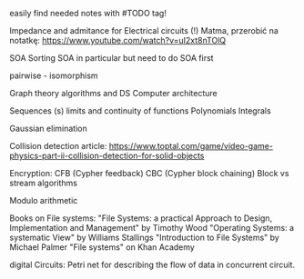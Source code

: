 easily find needed notes with #TODO tag!

Impedance and admitance for Electrical circuits (!)
Matma, przerobić na notatkę:
https://www.youtube.com/watch?v=uI2xt8nTOlQ

SOA
	Sorting SOA in particular but need to do SOA first

pairwise - isomorphism

Graph theory
algorithms and DS
Computer architecture

Sequences (s)
limits and continuity of functions
Polynomials
Integrals

Gaussian elimination

Collision detection article:
https://www.toptal.com/game/video-game-physics-part-ii-collision-detection-for-solid-objects

Encryption:
CFB (Cypher feedback)
CBC (Cypher block chaining)
Block vs stream algorithms

Modulo arithmetic

Books on File systems:
"File Systems: a practical Approach to Design, Implementation and Management" by Timothy Wood
"Operating Systems: a systematic View" by Williams Stallings
"Introduction to File Systems" by Michael Palmer
"File systems" on Khan Academy

digital Circuits:
Petri net for describing the flow of data in concurrent circuit.
